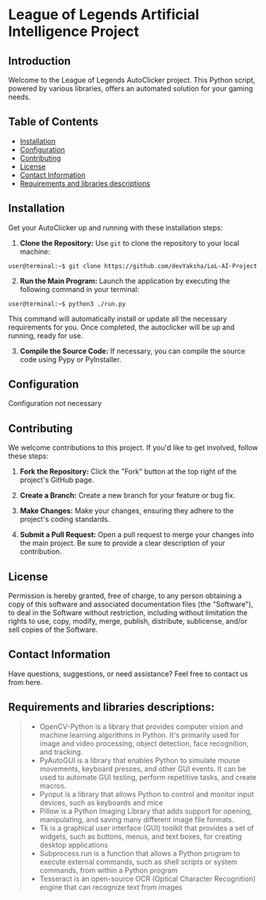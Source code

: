 # League of Legends Artificial Intelligence Project

## Introduction
Welcome to the League of Legends AutoClicker project. This Python script, powered by various libraries, offers an automated solution for your gaming needs.

## Table of Contents
- [Installation](#installation)
- [Configuration](#configuration)
- [Contributing](#contributing)
- [License](#license)
- [Contact Information](#contact-information)
- [Requirements and libraries descriptions](#Requirements-and-libraries-descriptions)

## Installation
Get your AutoClicker up and running with these installation steps:

1. **Clone the Repository:** Use `git` to clone the repository to your local machine:
```
user@terminal:~$ git clone https://github.com/devYaksha/LoL-AI-Project
```

2. **Run the Main Program:** Launch the application by executing the following command in your terminal:

```
user@terminal:~$ python3 ./run.py
```

This command will automatically install or update all the necessary requirements for you. Once completed, the autoclicker will be up and running, ready for use.

3. **Compile the Source Code:** If necessary, you can compile the source code using Pypy or PyInstaller.

## Configuration
Configuration not necessary

## Contributing
We welcome contributions to this project. If you'd like to get involved, follow these steps:

1. **Fork the Repository:** Click the "Fork" button at the top right of the project's GitHub page.

2. **Create a Branch:** Create a new branch for your feature or bug fix.

3. **Make Changes:** Make your changes, ensuring they adhere to the project's coding standards.

4. **Submit a Pull Request:** Open a pull request to merge your changes into the main project. Be sure to provide a clear description of your contribution.

## License
Permission is hereby granted, free of charge, to any person obtaining a copy of this software and associated documentation files (the "Software"), to deal in the Software without restriction, including without limitation the rights to use, copy, modify, merge, publish, distribute, sublicense, and/or sell copies of the Software.

## Contact Information
Have questions, suggestions, or need assistance? Feel free to contact us from here.

## Requirements and libraries descriptions:

> - OpenCV-Python is a library that provides computer vision and machine learning algorithms in Python. It's primarily used for image and video processing, object detection, face recognition, and tracking.
> - PyAutoGUI is a library that enables Python to simulate mouse movements, keyboard presses, and other GUI events. It can be used to automate GUI testing, perform repetitive tasks, and create macros. 
> - Pynput is a library that allows Python to control and monitor input devices, such as keyboards and mice
> - Pillow is a Python Imaging Library that adds support for opening, manipulating, and saving many different image file formats.
> - Tk is a graphical user interface (GUI) toolkit that provides a set of widgets, such as buttons, menus, and text boxes, for creating desktop applications
> - Subprocess.run is a function that allows a Python program to execute external commands, such as shell scripts or system commands, from within a Python program
> - Tesseract is an open-source OCR (Optical Character Recognition) engine that can recognize text from images

